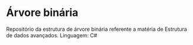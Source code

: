# Árvore binária
Repositório da estrutura de árvore binária referente a matéria de Estrutura de dados avançados.
Linguagem: C#
